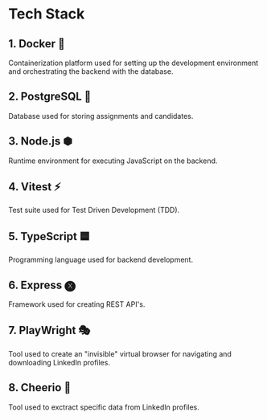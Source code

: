 # Tech Stack

## 1. Docker 🐳

Containerization platform used for setting up the development environment and orchestrating the backend with the database.

## 2. PostgreSQL 🐘

Database used for storing assignments and candidates.

## 3. Node.js ⬢

Runtime environment for executing JavaScript on the backend.

## 4. Vitest ⚡️

Test suite used for Test Driven Development (TDD).

## 5. TypeScript 🟦

Programming language used for backend development.

## 6. Express 🅧

Framework used for creating REST API's.

## 7. PlayWright 🎭

Tool used to create an "invisible" virtual browser for navigating and downloading LinkedIn profiles.

## 8. Cheerio 🍊

Tool used to exctract specific data from LinkedIn profiles.
